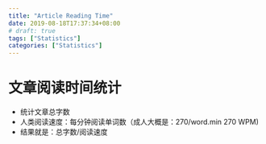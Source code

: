 ```yaml
---
title: "Article Reading Time"
date: 2019-08-18T17:37:34+08:00
# draft: true
tags: ["Statistics"]
categories: ["Statistics"]
---
```


# 文章阅读时间统计

- 统计文章总字数
- 人类阅读速度：每分钟阅读单词数（成人大概是：270/word.min 270 WPM)
- 结果就是：总字数/阅读速度
